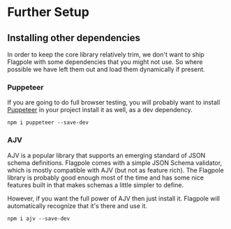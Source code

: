 # Further Setup

## Installing other dependencies

In order to keep the core library relatively trim, we don't want to ship Flagpole with some dependencies that you might not use. So where possible we have left them out and load them dynamically if present.

### Puppeteer

If you are going to do full browser testing, you will probably want to install [Puppeteer](https://pptr.dev/) in your project install it as well, as a dev dependency.

```cli
npm i puppeteer --save-dev
```

### AJV

AJV is a popular library that supports an emerging standard of JSON schema definitions. Flagpole comes with a simple JSON Schema validator, which is mostly compatible with AJV (but not as feature rich). The Flagpole library is probably good enough most of the time and has some nice features built in that makes schemas a little simpler to define.

However, if you want the full power of AJV then just install it. Flagpole will automatically recognize that it's there and use it.

```cli
npm i ajv --save-dev
```
